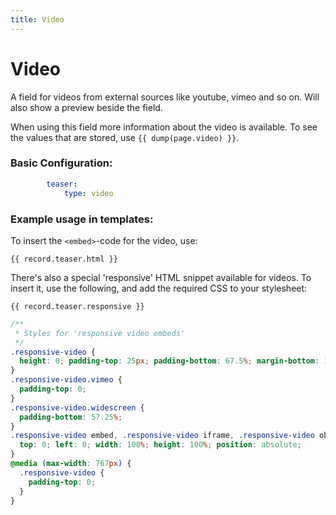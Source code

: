 ```yaml
---
title: Video
---
```

Video
=====

A field for videos from external sources like youtube, vimeo and so on. Will
also show a preview beside the field.

When using this field more information about the video is available. To see the
values that are stored, use `{{ dump(page.video) }}`.

### Basic Configuration:

```yaml
        teaser:
            type: video
```

### Example usage in templates:

To insert the `<embed>`-code for the video, use:

```twig
{{ record.teaser.html }}
```

There's also a special 'responsive' HTML snippet available for videos. To insert
it, use the following, and add the required CSS to your stylesheet:

```twig
{{ record.teaser.responsive }}
```

```css
/**
 * Styles for 'responsive video embeds'
 */
.responsive-video {
  height: 0; padding-top: 25px; padding-bottom: 67.5%; margin-bottom: 10px; position: relative; overflow: hidden;
}
.responsive-video.vimeo {
  padding-top: 0;
}
.responsive-video.widescreen {
  padding-bottom: 57.25%;
}
.responsive-video embed, .responsive-video iframe, .responsive-video object, .responsive-video video {
  top: 0; left: 0; width: 100%; height: 100%; position: absolute;
}
@media (max-width: 767px) {
  .responsive-video {
    padding-top: 0;
  }
}
```
